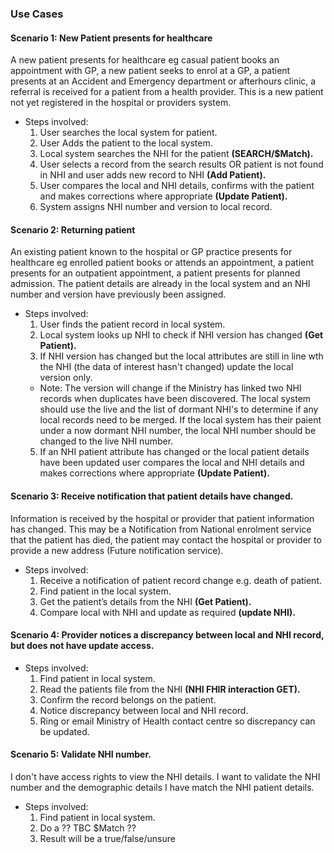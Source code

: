 

### Use Cases

#### Scenario 1: New Patient presents for healthcare

A new patient presents for healthcare eg casual patient books an appointment with GP, a new patient seeks to enrol at a GP, a patient presents at an Accident and Emergency department or afterhours clinic, a referral is received for a patient from a health provider. This is a new patient not yet registered in the hospital or providers system.

  * Steps involved:
     1. User searches the local system for patient.
     2. User Adds the patient to the local system.
     3. Local system searches the NHI for the patient **(SEARCH/$Match).**
     4. User selects a record from the search results OR patient is not found in NHI and user adds new record to NHI **(Add Patient).**
     5. User compares the local and NHI details, confirms with the patient and makes corrections where appropriate **(Update Patient).**
     6. System assigns NHI number and version to local record.


#### Scenario 2: Returning patient

An existing patient known to the hospital or GP practice presents for healthcare eg enrolled patient books or attends an appointment, a patient presents for an outpatient appointment, a patient presents for planned admission. The patient details are already in the local system and an NHI number and version have previously been assigned.

  * Steps involved:
     1. User finds the patient record in local system.
     2. Local system looks up NHI to check if NHI version has changed **(Get Patient).**
     3. If NHI version has changed but the local attributes are still in line wth the NHI (the data of interest hasn't changed) update the local version only.
      * Note: The version will change if the Ministry has linked two NHI records when duplicates have been discovered. The local system should use the live and the list of dormant NHI's to determine if any local records need to be merged. If the local system has their paient under a now dormant NHI number, the local NHI number should be changed to the live NHI number.
     5. If an NHI patient attribute has changed or the local patient details have been updated user compares the local and NHI details and makes corrections where appropriate **(Update Patient).**


#### Scenario 3: Receive notification that patient details have changed.

Information is received by the hospital or provider that patient information has changed. This may be a Notification from National enrolment service that the patient has died, the patient may contact the hospital or provider to provide a new address (Future notification service).

  * Steps involved:
     1. Receive a notification of patient record change e.g. death of patient.
     2. Find patient in the local system.
     3. Get the patient’s details from the NHI **(Get Patient).**
     4. Compare local with NHI and update as required **(update NHI).**


#### Scenario 4: Provider notices a discrepancy between local and NHI record, but does not have update access.


  * Steps involved:
     1. Find patient in local system.
     2. Read the patients file from the NHI **(NHI FHIR interaction GET).**
     3. Confirm the record belongs on the patient.
     4. Notice discrepancy between local and NHI record.
     5. Ring or email Ministry of Health contact centre so discrepancy can be updated.

#### Scenario 5: Validate NHI number.

I don't have access rights to view the NHI details. I want to validate the NHI number and the demographic details I have match the NHI patient details.

  * Steps involved:
     1. Find patient in local system.
     2. Do a ?? TBC $Match ??
     3. Result will be a true/false/unsure
